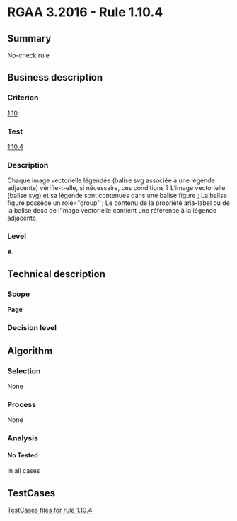 # RGAA 3.2016 - Rule 1.10.4

## Summary
No-check rule


## Business description

### Criterion
[1.10](http://references.modernisation.gouv.fr/rgaa-accessibilite/criteres.html#crit-1-10)

### Test
[1.10.4](http://references.modernisation.gouv.fr/rgaa-accessibilite/criteres.html#test-1-10-4)

### Description
Chaque image vectorielle légendée (balise svg associée à une légende adjacente) vérifie-t-elle, si nécessaire, ces conditions ? L’image vectorielle (balise svg) et sa légende sont contenues dans une balise figure ; La balise figure possède un role="group" ; Le contenu de la propriété aria-label ou de la balise desc de l’image vectorielle contient une référence à la légende adjacente.

### Level
**A**


## Technical description

### Scope
**Page**

### Decision level


## Algorithm

### Selection
None

### Process
None

### Analysis

#### No Tested
In all cases


##  TestCases

[TestCases files for rule 1.10.4](https://github.com/Asqatasun/Asqatasun/tree/RGAA_3.2016/rules/rules-rgaa3.2016/src/test/resources/testcases/rgaa32016/Rgaa32016Rule011004/)


